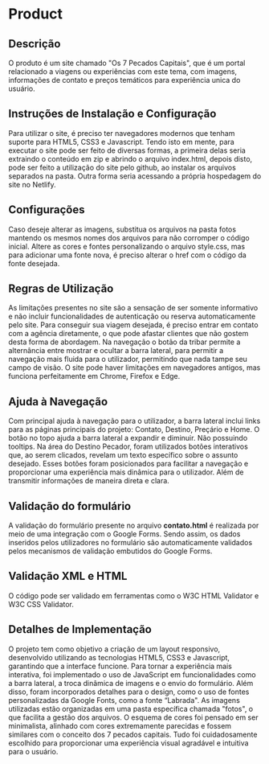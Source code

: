 # Product

## Descrição
O produto é um site chamado "Os 7 Pecados Capitais", que é um portal relacionado a viagens ou experiências com este tema, com imagens, informações de contato e preços temáticos para experiência unica do usuário.
## Instruções de Instalação e Configuração
Para utilizar o site, é preciso ter navegadores modernos que tenham suporte para HTML5, CSS3 e Javascript. Tendo isto em mente, para executar o site pode ser feito de diversas formas, a primeira delas seria extraindo o conteúdo em zip e abrindo o arquivo index.html, depois disto, pode ser feito a utilização do site pelo github, ao instalar os arquivos separados na pasta. Outra forma seria acessando a própria hospedagem do site no Netlify.
## Configurações
Caso deseje alterar as imagens, substitua os arquivos na pasta fotos mantendo os mesmos nomes dos arquivos para não corromper o código inicial. Altere as cores e fontes personalizando o arquivo style.css, mas para adicionar uma fonte nova, é preciso alterar o href com o código da fonte desejada.

## Regras de Utilização
As limitações presentes no site são a sensação de ser somente informativo e não incluir funcionalidades de autenticação ou reserva automaticamente pelo site. Para conseguir sua viagem desejada, é preciso entrar em contato com a agência diretamente, o que pode afastar clientes que não gostem desta forma de abordagem.
Na navegação o botão da tribar permite a alternância entre mostrar e ocultar a barra lateral, para permitir a navegação mais fluida para o utilizador, permitindo que nada tampe seu campo de visão. O site pode haver limitações em navegadores antigos, mas funciona perfeitamente em Chrome, Firefox e Edge.

## Ajuda à Navegação
Com principal ajuda à navegação para o utilizador, a barra lateral inclui links para as páginas principais do projeto: Contato, Destino, Preçário e Home. O botão no topo ajuda a barra lateral a expandir e diminuir. Não possuindo tooltips.
Na área do Destino Pecador, foram utilizados botões interativos que, ao serem clicados, revelam um texto específico sobre o assunto desejado. Esses botões foram posicionados para facilitar a navegação e proporcionar uma experiência mais dinâmica para o utilizador. Além de transmitir informações de maneira direta e clara.

## Validação do formulário
A validação do formulário presente no arquivo **contato.html** é realizada por meio de uma integração com o Google Forms. Sendo assim, os dados inseridos pelos utilizadores no formulário são automaticamente validados pelos mecanismos de validação embutidos do Google Forms.
## Validação XML e HTML
O código pode ser validado em ferramentas como o W3C HTML Validator e W3C CSS Validator.

## Detalhes de Implementação
O projeto tem como objetivo a criação de um layout responsivo, desenvolvido utilizando as tecnologias HTML5, CSS3 e Javascript, garantindo que a interface funcione. Para tornar a experiência mais interativa, foi implementado o uso de JavaScript em funcionalidades como a barra lateral, a troca dinâmica de imagens e o envio do formulário.
Além disso, foram incorporados detalhes para o design, como o uso de fontes personalizadas da Google Fonts, como a fonte “Labrada". As imagens utilizadas estão organizadas em uma pasta específica chamada "fotos", o que facilita a gestão dos arquivos. O esquema de cores foi pensado em ser minimalista, alinhado com cores extremamente parecidas e fossem similares com o conceito dos 7 pecados capitais. Tudo foi cuidadosamente escolhido para proporcionar uma experiência visual agradável e intuitiva para o usuário.
